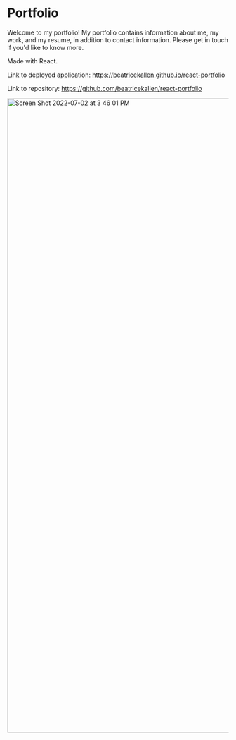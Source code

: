 # Portfolio

Welcome to my portfolio! My portfolio contains information about me, my work, and my resume, in addition to contact information. Please get in touch if you'd like to know more.

Made with React.

Link to deployed application: https://beatricekallen.github.io/react-portfolio

Link to repository: https://github.com/beatricekallen/react-portfolio

<img width="1440" alt="Screen Shot 2022-07-02 at 3 46 01 PM" src="https://user-images.githubusercontent.com/98243455/177014395-86d64f2a-f78a-43f3-9056-8d41366336f2.png">
